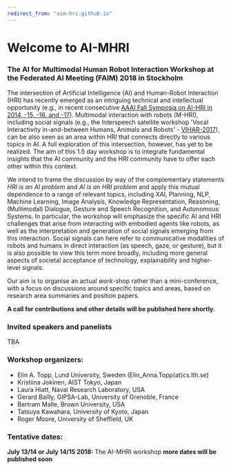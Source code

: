 ```yaml
---
redirect_from: "aim-hri.github.io"
---
```

# Welcome to AI-MHRI 
### The AI for Multimodal Human Robot Interaction Workshop at the Federated AI Meeting (FAIM) 2018 in Stockholm

The intersection of Artificial Intelligence (AI) and Human-Robot Interaction (HRI) has recently emerged as an intriguing technical and intellectual opportunity (e.g., in recent consecutive [AAAI Fall Symposia on AI-HRI in 2014, -15, -16, and -17](https://ai-hri.gihub.io)). Multimodal interaction with robots (M-HRI), including social signals (e.g., the Interspeech satellite workshop 'Vocal Interactivity in-and-between Humans, Animals and Robots' - [VIHAR-2017](http://vihar-2017.vihar.org)), can be also seen as an area within HRI that connects directly to various topics in AI. A full exploration of this intersection, however, has yet to be realized.  The aim of this 1.5 day workshop is to integrate fundamental insights that the AI community and the HRI community have to offer each other within this context.

We intend to frame the discussion by way of the complementary statements _HRI is an AI problem_ and _AI is an HRI problem_ and apply this mutual dependence to a range of relevant topics, including XAI, Planning, NLP, Machine Learning, Image Analysis, Knowledge Representation, Reasoning, (Multimodal) Dialogue, Gesture and Speech Recognition, and Autonomous Systems. In particular, the workshop will emphasize the specific AI and HRI challenges that arise from interacting with embodied agents like robots, as well as the interpretation and generation of social signals emerging from this interaction. Social signals can here refer to communicative modalities of robots and humans in direct interaction (as speech, gaze, or gesture), but it is also possible to view this term more broadly, including more general aspects of societal acceptance of technology, explainability and higher-level signals.

Our aim is to organise an actual _work_-shop rather than a mini-conference, with a focus on discussions around specific topics and areas, based on research area summaries and position papers. 


**A call for contributions and other details will be published here shortly.**

### Invited speakers and panelists
TBA

### Workshop organizers:
- Elin A. Topp, Lund University, Sweden (Elin_Anna.Topp(at)cs.lth.se)
- Kristiina Jokinen, AIST Tokyo, Japan
- Laura Hiatt, Naval Research Laboratory, USA
- Gerard Bailly, GIPSA-Lab, University of Grenoble, France
- Bertram Malle, Brown University, USA
- Tatsuya Kawahara, University of Kyoto, Japan 
- Roger Moore, University of Sheffield, UK


### Tentative dates:
**July 13/14 or July 14/15 2018:** The AI-MHRI workshop
**more dates will be published soon**

